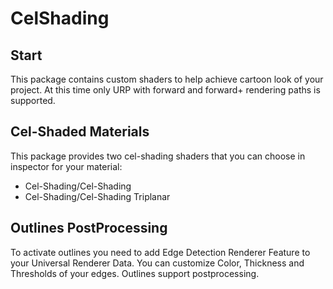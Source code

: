# CelShading
## Start
This package contains custom shaders to help achieve cartoon look of your project.
At this time only URP with forward and forward+ rendering paths is supported.
## Cel-Shaded Materials
This package provides two cel-shading shaders that you can choose in inspector for your material:
* Cel-Shading/Cel-Shading
* Cel-Shading/Cel-Shading Triplanar
## Outlines PostProcessing
To activate outlines you need to add Edge Detection Renderer Feature to your Universal Renderer Data.
You can customize Color, Thickness and Thresholds of your edges.
Outlines support postprocessing.

